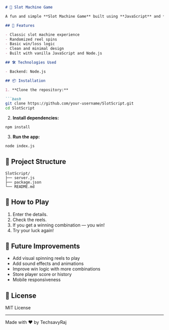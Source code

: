 ```markdown
# 🎰 Slot Machine Game

A fun and simple **Slot Machine Game** built using **JavaScript** and **Node.js**. Spin the reels and test your luck!

## 🚀 Features

- Classic slot machine experience
- Randomized reel spins
- Basic win/loss logic
- Clean and minimal design
- Built with vanilla JavaScript and Node.js

## 🛠️ Technologies Used

- Backend: Node.js

## 📦 Installation

1. **Clone the repository:**

```bash
git clone https://github.com/your-username/SlotScript.git
cd SlotScript
```

2. **Install dependencies:**

```bash
npm install
```

3. **Run the app:**

```bash
node index.js
```

## 📁 Project Structure

```
SlotScript/
├── server.js
├── package.json
└── README.md
```

## 🎯 How to Play

1. Enter the details.
2. Check the reels.
3. If you get a winning combination — you win!
4. Try your luck again!

## 🧰 Future Improvements

- Add visual spinning reels to play
- Add sound effects and animations
- Improve win logic with more combinations
- Store player score or history
- Mobile responsiveness

## 📜 License

MIT License

---

Made with ❤️ by TechsavyRaj